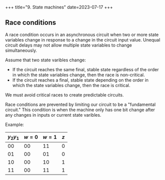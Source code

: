 +++
title="9. State machines"
date=2023-07-17
+++

## Race conditions

A race condition occurs in an asynchronous circuit when two or more state variables change in response to a change in the circuit input value.
Unequal circuit delays may not allow multiple state variables to change simultaneously.

Assume that two state varibles change:

- If the circuit reaches the same final, stable state regardless of the order in which the state variables change, then the race is non-critical.
- If the circuit reaches a final, stable state depending on the order in which the state variables change, then the race is critical.

We must avoid critical races to create predictable circuits.

Race conditions are prevented by limiting our circuit to be a "fundamental circuit."
This condition is when the machine only has one bit change after any changes in inputs or current state varibles.

Example:

|$y_2y_1$|$w=0$|$w=1$|$z$|
|---|---|---|---|
|00|00|11|0|
|01|00|01|0|
|10|00|10|1|
|11|00|11|1|

### 


